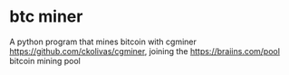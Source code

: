 # btc miner
A python program that mines bitcoin with cgminer https://github.com/ckolivas/cgminer, joining the https://braiins.com/pool bitcoin mining pool


